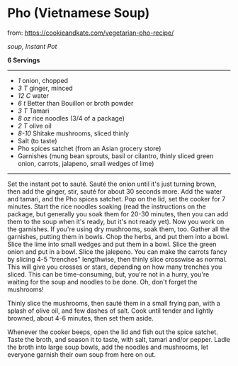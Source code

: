 # Pho (Vietnamese Soup)

from: https://cookieandkate.com/vegetarian-pho-recipe/

*soup, Instant Pot*

**6 Servings**

---

- *1* onion, chopped
- *3 T* ginger, minced
- *12 C* water
- *6 t* Better than Bouillon or broth powder
- *3 T* Tamari
- *8 oz* rice noodles (3/4 of a package)
- *2 T* olive oil
- *8-10* Shitake mushrooms, sliced thinly
- Salt (to taste)
- Pho spices satchet (from an Asian grocery store)
- Garnishes (mung bean sprouts, basil or cilantro, thinly sliced green onion,
carrots, jalapeno, small wedges of lime)
---

Set the instant pot to sauté. Sauté the onion until it's just turning brown,
then add the ginger, stir, sauté for about 30 seconds more. Add the water and
tamari, and the Pho spices satchet. Pop on the lid, set the cooker for 7 
minutes. Start the rice noodles soaking (read the instructions on the package, 
but generally you soak them for 20-30 minutes, then you can add them to the 
soup when it's ready, but it's not ready yet). Now you work on the garnishes. 
If you're using dry mushrooms, soak them, too. Gather all the garnishes, 
putting them in bowls. Chop the herbs, and put them into a bowl. Slice the lime 
into small wedges and put them in a bowl. Slice the green onion and put in a 
bowl. Slice the jalepeno. You can make the carrots fancy by slicing 4-5 
"trenches" lengthwise, then thinly slice crosswise as normal. This will give 
you crosses or stars, depending on how many trenches you sliced. This can be 
time-consuming, but, you're not in a hurry, you're waiting for the soup and 
noodles to be done. Oh, don't forget the mushrooms!

Thinly slice the mushrooms, then sauté them in a small frying pan, with a splash
of olive oil, and few dashes of salt. Cook until tender and lightly browned,
about 4-6 minutes, then set them aside.

Whenever the cooker beeps, open the lid and fish out the spice satchet. Taste 
the broth, and season it to taste, with salt, tamari and/or pepper. Ladle the 
broth into large soup bowls, add the noodles and mushrooms, let everyone garnish
their own soup from here on out.
